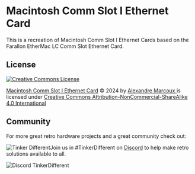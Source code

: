 # Macintosh Comm Slot I Ethernet Card

This is a recreation of Macintosh Comm Slot I Ethernet Cards based on the Farallon EtherMac LC Comm Slot Ethernet Card.



## License

<a rel="license" href="http://creativecommons.org/licenses/by-nc-sa/4.0/"><img alt="Creative Commons License" style="border-width:0" src="https://i.creativecommons.org/l/by-nc-sa/4.0/88x31.png" /></a>

[Macintosh Comm Slot I Ethernet Card](https://github.com/alxlab-zone66x/Macintosh-Comm-Slot-I-Ethernet-Card) © 2024   by  [ Alexandre Marcoux ](https://www.alxlab.com) is licensed under [ Creative Commons Attribution-NonCommercial-ShareAlike 4.0 International](https://creativecommons.org/licenses/by-nc-sa/4.0/?ref=chooser-v1)



## Community

For more great retro hardware projects and a great community check out:

[<img src="docs\tinker_different_sat_rev_600.png" alt="Tinker Different" style="float: left;" />](https://tinkerdifferent.com/)









Join us in #TinkerDifferent on [Discord](https://discord.gg/GrKnnNmt) to help make retro solutions available to all.

[<img src="docs\discordbanner.png" alt="Discord TinkerDifferent" style="float: left;" />](https://discord.gg/GrKnnNmt)






